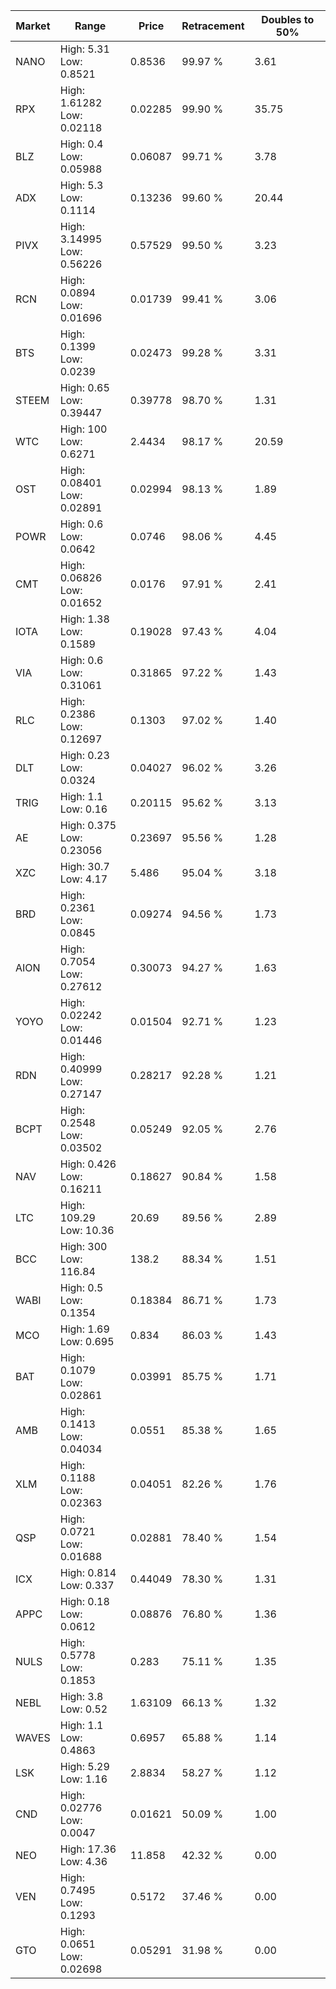 | Market | Range | Price| Retracement | Doubles to 50% |
| --- | --- | --- | --- | --- |
| NANO | High: 5.31<br />Low: 0.8521 | 0.8536 | 99.97 % | 3.61 |
| RPX | High: 1.61282<br />Low: 0.02118 | 0.02285 | 99.90 % | 35.75 |
| BLZ | High: 0.4<br />Low: 0.05988 | 0.06087 | 99.71 % | 3.78 |
| ADX | High: 5.3<br />Low: 0.1114 | 0.13236 | 99.60 % | 20.44 |
| PIVX | High: 3.14995<br />Low: 0.56226 | 0.57529 | 99.50 % | 3.23 |
| RCN | High: 0.0894<br />Low: 0.01696 | 0.01739 | 99.41 % | 3.06 |
| BTS | High: 0.1399<br />Low: 0.0239 | 0.02473 | 99.28 % | 3.31 |
| STEEM | High: 0.65<br />Low: 0.39447 | 0.39778 | 98.70 % | 1.31 |
| WTC | High: 100<br />Low: 0.6271 | 2.4434 | 98.17 % | 20.59 |
| OST | High: 0.08401<br />Low: 0.02891 | 0.02994 | 98.13 % | 1.89 |
| POWR | High: 0.6<br />Low: 0.0642 | 0.0746 | 98.06 % | 4.45 |
| CMT | High: 0.06826<br />Low: 0.01652 | 0.0176 | 97.91 % | 2.41 |
| IOTA | High: 1.38<br />Low: 0.1589 | 0.19028 | 97.43 % | 4.04 |
| VIA | High: 0.6<br />Low: 0.31061 | 0.31865 | 97.22 % | 1.43 |
| RLC | High: 0.2386<br />Low: 0.12697 | 0.1303 | 97.02 % | 1.40 |
| DLT | High: 0.23<br />Low: 0.0324 | 0.04027 | 96.02 % | 3.26 |
| TRIG | High: 1.1<br />Low: 0.16 | 0.20115 | 95.62 % | 3.13 |
| AE | High: 0.375<br />Low: 0.23056 | 0.23697 | 95.56 % | 1.28 |
| XZC | High: 30.7<br />Low: 4.17 | 5.486 | 95.04 % | 3.18 |
| BRD | High: 0.2361<br />Low: 0.0845 | 0.09274 | 94.56 % | 1.73 |
| AION | High: 0.7054<br />Low: 0.27612 | 0.30073 | 94.27 % | 1.63 |
| YOYO | High: 0.02242<br />Low: 0.01446 | 0.01504 | 92.71 % | 1.23 |
| RDN | High: 0.40999<br />Low: 0.27147 | 0.28217 | 92.28 % | 1.21 |
| BCPT | High: 0.2548<br />Low: 0.03502 | 0.05249 | 92.05 % | 2.76 |
| NAV | High: 0.426<br />Low: 0.16211 | 0.18627 | 90.84 % | 1.58 |
| LTC | High: 109.29<br />Low: 10.36 | 20.69 | 89.56 % | 2.89 |
| BCC | High: 300<br />Low: 116.84 | 138.2 | 88.34 % | 1.51 |
| WABI | High: 0.5<br />Low: 0.1354 | 0.18384 | 86.71 % | 1.73 |
| MCO | High: 1.69<br />Low: 0.695 | 0.834 | 86.03 % | 1.43 |
| BAT | High: 0.1079<br />Low: 0.02861 | 0.03991 | 85.75 % | 1.71 |
| AMB | High: 0.1413<br />Low: 0.04034 | 0.0551 | 85.38 % | 1.65 |
| XLM | High: 0.1188<br />Low: 0.02363 | 0.04051 | 82.26 % | 1.76 |
| QSP | High: 0.0721<br />Low: 0.01688 | 0.02881 | 78.40 % | 1.54 |
| ICX | High: 0.814<br />Low: 0.337 | 0.44049 | 78.30 % | 1.31 |
| APPC | High: 0.18<br />Low: 0.0612 | 0.08876 | 76.80 % | 1.36 |
| NULS | High: 0.5778<br />Low: 0.1853 | 0.283 | 75.11 % | 1.35 |
| NEBL | High: 3.8<br />Low: 0.52 | 1.63109 | 66.13 % | 1.32 |
| WAVES | High: 1.1<br />Low: 0.4863 | 0.6957 | 65.88 % | 1.14 |
| LSK | High: 5.29<br />Low: 1.16 | 2.8834 | 58.27 % | 1.12 |
| CND | High: 0.02776<br />Low: 0.0047 | 0.01621 | 50.09 % | 1.00 |
| NEO | High: 17.36<br />Low: 4.36 | 11.858 | 42.32 % | 0.00 |
| VEN | High: 0.7495<br />Low: 0.1293 | 0.5172 | 37.46 % | 0.00 |
| GTO | High: 0.0651<br />Low: 0.02698 | 0.05291 | 31.98 % | 0.00 |
